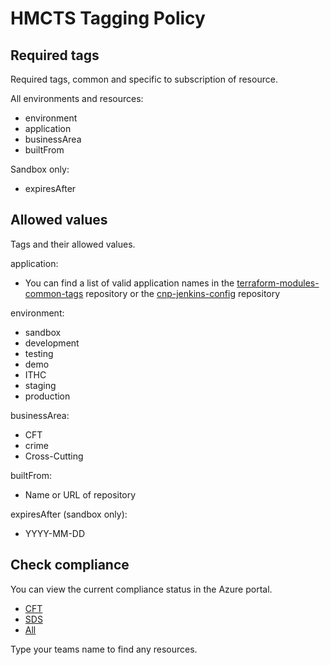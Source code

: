 # HMCTS Tagging Policy

## Required tags
Required tags, common and specific to subscription of resource.

All environments and resources:
 - environment
 - application
 - businessArea
 - builtFrom

Sandbox only:
 - expiresAfter

## Allowed values
Tags and their allowed values.

application:

 - You can find a list of valid application names in the [terraform-modules-common-tags](https://github.com/hmcts/terraform-module-common-tags/blob/master/team-config.yml) repository or the [cnp-jenkins-config](https://github.com/hmcts/cnp-jenkins-config/blob/master/team-config.yml) repository

environment:
 - sandbox
 - development
 - testing
 - demo
 - ITHC
 - staging
 - production

businessArea:
 - CFT
 - crime
 - Cross-Cutting

builtFrom:
 - Name or URL of repository

expiresAfter (sandbox only):
 - YYYY-MM-DD


## Check compliance

You can view the current compliance status in the Azure portal.

- [CFT](https://portal.azure.com/#view/Microsoft_Azure_Policy/PolicyComplianceDetailedBladeV3/id/%2Fproviders%2Fmicrosoft.management%2Fmanagementgroups%2Fhmcts%2Fproviders%2Fmicrosoft.authorization%2Fpolicyassignments%2Fhmctstaggingglobal/scopes~/%5B%22%2Fproviders%2FMicrosoft.Management%2FmanagementGroups%2FCFT%22%5D/policyDefinitionId/%2Fproviders%2Fmicrosoft.management%2Fmanagementgroups%2Fhmcts%2Fproviders%2Fmicrosoft.authorization%2Fpolicydefinitions%2Fhmctstagging)
- [SDS](https://portal.azure.com/#view/Microsoft_Azure_Policy/PolicyComplianceDetailedBladeV3/id/%2Fproviders%2Fmicrosoft.management%2Fmanagementgroups%2Fhmcts%2Fproviders%2Fmicrosoft.authorization%2Fpolicyassignments%2Fhmctstaggingglobal/scopes~/%5B%22%2Fproviders%2FMicrosoft.Management%2FmanagementGroups%2FSDS%22%5D/policyDefinitionId/%2Fproviders%2Fmicrosoft.management%2Fmanagementgroups%2Fhmcts%2Fproviders%2Fmicrosoft.authorization%2Fpolicydefinitions%2Fhmctstagging)
- [All](https://portal.azure.com/#view/Microsoft_Azure_Policy/PolicyComplianceDetailedBladeV3/id/%2Fproviders%2Fmicrosoft.management%2Fmanagementgroups%2Fhmcts%2Fproviders%2Fmicrosoft.authorization%2Fpolicyassignments%2Fhmctstaggingglobal/scopes~/%5B%22%2Fproviders%2FMicrosoft.Management%2FmanagementGroups%2FHMCTS%22%5D/policyDefinitionId/%2Fproviders%2Fmicrosoft.management%2Fmanagementgroups%2Fhmcts%2Fproviders%2Fmicrosoft.authorization%2Fpolicydefinitions%2Fhmctstagging)

Type your teams name to find any resources.
